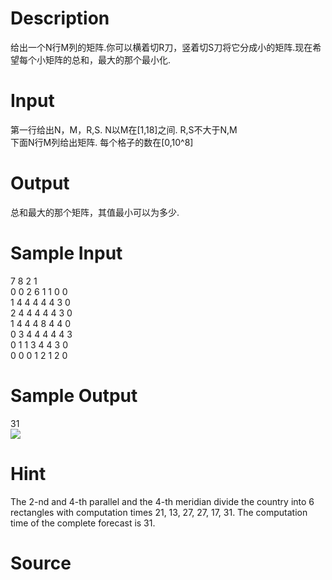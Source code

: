 
# Description

<div class="content"><p>给出一个N行M列的矩阵.你可以横着切R刀，竖着切S刀将它分成小的矩阵.现在希望每个小矩阵的总和，最大的那个最小化.</p></div>

# Input

<div class="content"><div>第一行给出N，M，R,S. N以M在[1,18]之间. R,S不大于N,M </div>
<div>下面N行M列给出矩阵. 每个格子的数在[0,10^8]</div></div>

# Output

<div class="content"><p>总和最大的那个矩阵，其值最小可以为多少.</p></div>

# Sample Input

<div class="content"><span class="sampledata">7 8 2 1<br/>
0 0 2 6 1 1 0 0<br/>
1 4 4 4 4 4 3 0<br/>
2 4 4 4 4 4 3 0<br/>
1 4 4 4 8 4 4 0<br/>
0 3 4 4 4 4 4 3<br/>
0 1 1 3 4 4 3 0<br/>
0 0 0 1 2 1 2 0</span></div>

# Sample Output

<div class="content"><span class="sampledata">31<br/>
<img border="0" src="source/bzoj/1169/img/aHR0cHM6Ly9seWRzeS5jb20vSnVkZ2VPbmxpbmUvaW1hZ2VzLzExNjkuanBn.jpg"/></span></div>

# Hint

<div class="content"><p></p><p>The 2-nd and 4-th parallel and the 4-th meridian divide the country into 6 rectangles with computation times 21, 13, 27, 27, 17, 31. The computation time of the complete forecast is 31.</p><p></p></div>

# Source

<div class="content"><p><a href="problemset.php?search="></a></p></div>

